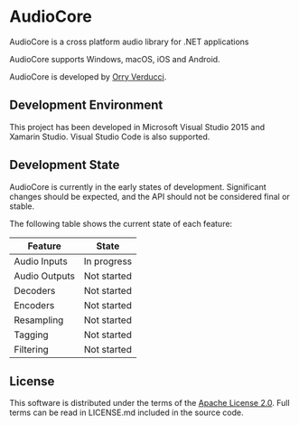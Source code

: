 AudioCore
=========
AudioCore is a cross platform audio library for .NET applications

AudioCore supports Windows, macOS, iOS and Android.

AudioCore is developed by [Orry Verducci](http://www.orryverducci.co.uk/).

Development Environment
-----------------------
This project has been developed in Microsoft Visual Studio 2015 and Xamarin Studio. Visual Studio Code is also supported.

Development State
-----------------

AudioCore is currently in the early states of development. Significant changes should be expected, and the API should not be considered final or stable.

The following table shows the current state of each feature:

| Feature       | State         |
| ------------- |:-------------:|
| Audio Inputs  | In progress   |
| Audio Outputs | Not started   |
| Decoders      | Not started   |
| Encoders      | Not started   |
| Resampling    | Not started   |
| Tagging       | Not started   |
| Filtering     | Not started   |

License
-------
This software is distributed under the terms of the [Apache License 2.0](https://www.apache.org/licenses/LICENSE-2.0). Full terms can be read in LICENSE.md included in the source code.